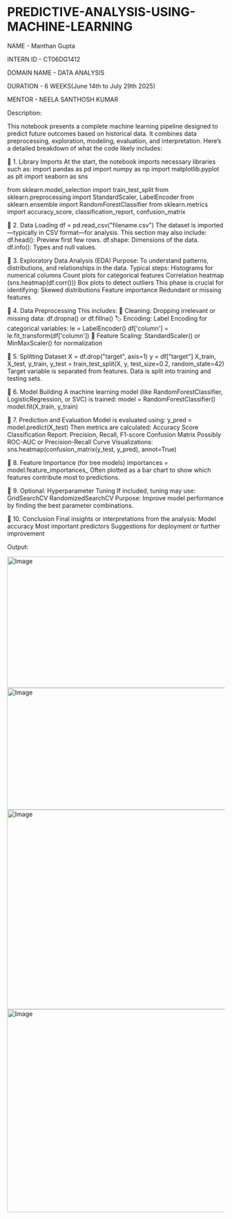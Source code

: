 # PREDICTIVE-ANALYSIS-USING-MACHINE-LEARNING

NAME - Manthan Gupta

INTERN ID - CT06DG1412

DOMAIN NAME - DATA ANALYSIS

DURATION - 6 WEEKS(June 14th to July 29th 2025)

MENTOR - NEELA SANTHOSH KUMAR

Description:

This notebook presents a complete machine learning pipeline designed to predict future outcomes based on historical data. It combines data preprocessing, exploration, modeling, evaluation, and interpretation. Here’s a detailed breakdown of what the code likely includes:

🔹 1. Library Imports
At the start, the notebook imports necessary libraries such as:
import pandas as pd
import numpy as np
import matplotlib.pyplot as plt
import seaborn as sns

from sklearn.model_selection import train_test_split
from sklearn.preprocessing import StandardScaler, LabelEncoder
from sklearn.ensemble import RandomForestClassifier
from sklearn.metrics import accuracy_score, classification_report, confusion_matrix

🔹 2. Data Loading
df = pd.read_csv("filename.csv")
The dataset is imported—typically in CSV format—for analysis.
This section may also include:
df.head(): Preview first few rows.
df.shape: Dimensions of the data.
df.info(): Types and null values.

🔹 3. Exploratory Data Analysis (EDA)
Purpose: To understand patterns, distributions, and relationships in the data.
Typical steps:
Histograms for numerical columns
Count plots for categorical features
Correlation heatmap (sns.heatmap(df.corr()))
Box plots to detect outliers
This phase is crucial for identifying:
Skewed distributions
Feature importance
Redundant or missing features

🔹 4. Data Preprocessing
This includes:
🧼 Cleaning:
Dropping irrelevant or missing data: df.dropna() or df.fillna()
🏷️ Encoding:
Label Encoding for categorical variables:
le = LabelEncoder()
df['column'] = le.fit_transform(df['column'])
📏 Feature Scaling:
StandardScaler() or MinMaxScaler() for normalization

🔹 5. Splitting Dataset
X = df.drop("target", axis=1)
y = df["target"]
X_train, X_test, y_train, y_test = train_test_split(X, y, test_size=0.2, random_state=42)
Target variable is separated from features.
Data is split into training and testing sets.

🔹 6. Model Building
A machine learning model (like RandomForestClassifier, LogisticRegression, or SVC) is trained:
model = RandomForestClassifier()
model.fit(X_train, y_train)

🔹 7. Prediction and Evaluation
Model is evaluated using:
y_pred = model.predict(X_test)
Then metrics are calculated:
Accuracy Score
Classification Report: Precision, Recall, F1-score
Confusion Matrix
Possibly ROC-AUC or Precision-Recall Curve
Visualizations:
sns.heatmap(confusion_matrix(y_test, y_pred), annot=True)

🔹 8. Feature Importance (for tree models)
importances = model.feature_importances_
Often plotted as a bar chart to show which features contribute most to predictions.

🔹 9. Optional: Hyperparameter Tuning
If included, tuning may use:
GridSearchCV
RandomizedSearchCV
Purpose: Improve model performance by finding the best parameter combinations.

🔹 10. Conclusion
Final insights or interpretations from the analysis:
Model accuracy
Most important predictors
Suggestions for deployment or further improvement


Output:

<img width="1516" height="304" alt="Image" src="https://github.com/user-attachments/assets/48280b71-cc7d-4068-bcf4-4b7843940a12" />

<img width="719" height="282" alt="Image" src="https://github.com/user-attachments/assets/79342875-23e1-4af9-b1bb-512aec4d030a" />

<img width="724" height="462" alt="Image" src="https://github.com/user-attachments/assets/ba92b2d9-58a2-4d34-a6d6-94ff97c76e72" />

<img width="719" height="470" alt="Image" src="https://github.com/user-attachments/assets/31a5584d-b4f3-4e6b-83a2-c2d1551aa38f" />

